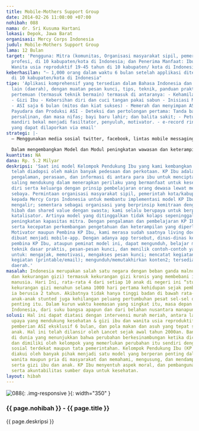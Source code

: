 ```yaml
---
title: Mobile-Mothers Support Group
date: 2014-02-26 11:08:00 +07:00
nohibah: 088
nama: dr. Sri Kusuma Hartani
lokasi: Depok, Jawa Barat
organisasi: Mercy Corps Indonesia
judul: Mobile-Mothers Support Group
lama: 12 Bulan
target: 'Pengguna: Mitra (komunitas, Organisasi masyarakat sipil, pemerintah, organisasi
  profesi, di 10 kabupaten/kota di Indonesia; dan Penerima Manfaat: Ibu Hamil, dan
  Wanita usia reproduktif 19-45 tahun di 10 kabupaten/ kota di Indonesia.'
keberhasilan: "– 1,000 orang dalam waktu 6 bulan setelah applikasi diterbitkan – Mitra
  di 10 kabupaten/kota di Indonesia"
tipe: 'Aplikasi komprehensif yang tersedian dalam Bahasa Indonesia dan beberapa bahasa
  lain (daerah), dengan muatan pesan kunci, tips, teknik, panduan praktis fasilitasi
  pertemuan (termasuk teknik bermain) termasuk di antaranya: - Kehamilan yang menyenangkan
  - Gizi Ibu - Kebersihan diri dan cuci tangan pakai sabun - Inisiasi Menyusu Dini
  - ASI saja 6 bulan (mitos dan kiat sukses) - Memerah dan menyimpan ASI perah - Mengenal
  Payudara dan Produksi ASI - Deteksi dan pertolongan pertama: Tanda bahaya pada kehamilan,
  persalinan, dan masa nifas; bayi baru lahir; dan balita sakit; - Petunjuk belajar
  mandiri bekal menjadi fasiltator, penyuluh, motivator. - e-record ringkasan kegiatan
  yang dapat dilaporkan via email'
strategi: |-
  – Menggunakan media sosial twitter, facebook, lintas mobile messaging apps dengan komunitas, kabupaten, kecamatan, kelurahan. Melakukan kampanye, mengikuti pameran dan melaksanakan peluncuran massal dalam rangka memperingati hari Ibu (22 Desember), hari kesehatan nasional (12 November), pekan ASI sedunia (1-7 Agustus), dan/atau Hari Wanita sedunia (8 Maret), dan sebagainya.

  Dalam mengembangkan Model dan Modul peningkatan wawasan dan keterampilan Mercy Corps Indonesia senantiasa menggabungkan konsep, penyusunan dan ujicoba dengan melibatkan mitra dan kelompok sasaran. Sehingga muatan selalu disesuaikan dengan konteks setempat dan dapat dengan mudah digunakan, menjadi rujukan, dan disebarluaskan.
kuantitas: NA
dana: Rp. 5.2 Milyar
deskripsi: 'Saat ini model Kelompok Pendukung Ibu yang kami kembangkan di Indonesia
  telah diadopsi oleh makin banyak pedesaan dan perkotaan. KP Ibu adalah sarana berbagi
  pengalaman, perasaan, dan informasi di antara para ibu untuk menciptakan suasana
  saling mendukung dalam menerapkan perilaku yang bermanfaat untuk kesehatan & gizi
  diri serta keluarga dengan prinsip pembelajaran orang dewasa lewat mekanisme kelompok
  sebaya. Permintaan organisasi masyarakat sipil, pemerintah kota/kabupaten di Indonesia
  kepada Mercy Corps Indonesia untuk membantu implementasi model KP Ibu pun terus
  mengalir; sementara sebagai organisasi yang berprinsip kemitraan dengan sumber dana
  hibah dan shared value dengan swasta; kami selalu berupaya untuk berperan sebagai
  katalisator. Artinya model yang ditinggalkan tidak kolaps sepeninggal pendampingan
  peningkatan kapasitas mitra. Dengan pengalaman dan pembelajaran KP Ibu selama ini
  serta kecepatan perkembangan pengetahuan dan keterampilan yang diperlukan seorang
  Motivator maupun Pembina KP Ibu, kami merasa sudah saatnya living document KP Ibu
  dibuat menjadi mobile-app. Dengan adanya app tersebut, dinas-dinas kesehatan, motivator,
  pembina KP Ibu, ataupun peminat model ini, dapat mengunduh, belajar mandiri, dan
  teknik dasar praktis, pesan-pesan kunci, dan menilik contoh-contoh yang dibutuhkan
  untuk: mengajak, memotivasi, mengakses pesan kunci; mencatat kegiatan; melaporkan
  kegiatan (printable/email); mengunduh/memutakhirkan konten2; tersedia dalam bahasa
  daerah.'
masalah: Indonesia merupakan salah satu negara dengan beban ganda malnutrisi (obesitas
  dan kekurangan gizi) termasuk kekurangan gizi kronis yang membebani indeks pembangunan
  manusia. Hari Ini, rata-rata 4 dari setiap 10 anak di negeri ini “stunted”, dampak
  kekurangan gizi menahun selama 1000 hari pertama kehidupan sejak pembuahan hingga
  ia berusia 2 tahun. Akibatnya tidak hanya tinggi badan di bawah rata-rata sebayanya,
  anak-anak stunted juga kehilangan peluang pertumbuhan pesat sel-sel otak di masa-masa
  penting itu. Dalam kurun waktu keemasan yang singkat itu, masa depan generasi penerus
  Indonesia, dari suku bangsa apapun dan dari belahan nusantara manapun ditentukan.
solusi: Hal ini dapat diatasi dengan intervensi murah meriah, antara lain melalui
  upaya yang mendukung kesehatan & gizi ibu dan wanita usia reproduktif lainnya, mengawal
  pemberian ASI eksklusif 6 bulan, dan pola makan dan asuh yang tepat sesuai usia
  anak. Hal ini telah dilansir oleh Lancet sejak awal tahun 2000an. Banyak pembelajaran
  di dunia yang menunjukkan bahwa perubahan berkesinambungan ketika dicetuskan, dilaksanakan,
  dan dimiliki oleh kelompok yang memerlukan perubahan itu sendiri dengan dukungan
  sosial terdekat maupun tata pemerintahan. Kelompok Pendukung Ibu (KP Ibu) telah
  diakui oleh banyak pihak menjadi satu model yang berperan penting dalam pemberdayaan
  wanita maupun pria di masyarakat dan memahami, mengusung, dan mendampingi isu kesehatan
  serta gizi ibu dan anak. KP Ibu menyentuh aspek moral, dan pembangunan sosial kemasyarakatan
  serta akuntabilitas sumber daya untuk kesehatan.
layout: hibah
---
```


![088](/static/img/hibahcms/088.png){: .img-responsive }{: width="350" }

### {{ page.nohibah }} - {{ page.title }}

{{ page.deskripsi }}
